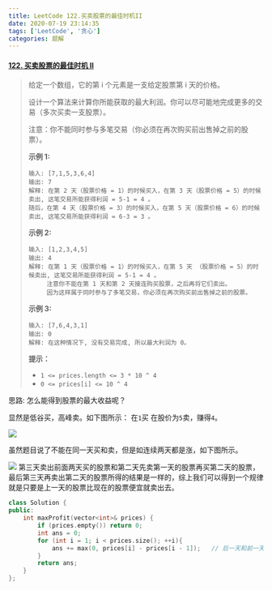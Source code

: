```yaml
---
title: LeetCode 122.买卖股票的最佳时机II
date: 2020-07-19 23:14:35
tags: ['LeetCode', '贪心']
categories: 题解
---
```


#### [122. 买卖股票的最佳时机 II](https://leetcode-cn.com/problems/best-time-to-buy-and-sell-stock-ii/)

<!--more-->

> 给定一个数组，它的第 i 个元素是一支给定股票第 i 天的价格。
>
> 设计一个算法来计算你所能获取的最大利润。你可以尽可能地完成更多的交易（多次买卖一支股票）。
>
> 注意：你不能同时参与多笔交易（你必须在再次购买前出售掉之前的股票）。
>
>  **示例 1:** 
>
> ```
> 输入: [7,1,5,3,6,4]
> 输出: 7
> 解释: 在第 2 天（股票价格 = 1）的时候买入，在第 3 天（股票价格 = 5）的时候卖出, 这笔交易所能获得利润 = 5-1 = 4 。
> 随后，在第 4 天（股票价格 = 3）的时候买入，在第 5 天（股票价格 = 6）的时候卖出, 这笔交易所能获得利润 = 6-3 = 3 。
> ```
>
>  **示例 2:** 
>
> ```
> 输入: [1,2,3,4,5]
> 输出: 4
> 解释: 在第 1 天（股票价格 = 1）的时候买入，在第 5 天 （股票价格 = 5）的时候卖出, 这笔交易所能获得利润 = 5-1 = 4 。
>      注意你不能在第 1 天和第 2 天接连购买股票，之后再将它们卖出。
>      因为这样属于同时参与了多笔交易，你必须在再次购买前出售掉之前的股票。
> ```
>
>  **示例 3:** 
>
> ```
> 输入: [7,6,4,3,1]
> 输出: 0
> 解释: 在这种情况下, 没有交易完成, 所以最大利润为 0。
> ```
>
> **提示：**
>
> - `1 <= prices.length <= 3 * 10 ^ 4`
> - `0 <= prices[i] <= 10 ^ 4`

思路: 怎么能得到股票的最大收益呢？

显然是低谷买，高峰卖。如下图所示： 在`1`买 在股价为`5`卖，赚得`4`。

![](https://wooyooyoo-photo.oss-cn-hangzhou.aliyuncs.com/blog/2020/07/Snipaste_2020-07-19_23-23-02.png)

虽然题目说了不能在同一天买和卖，但是如连续两天都是涨，如下图所示。

![](https://wooyooyoo-photo.oss-cn-hangzhou.aliyuncs.com/blog/2020/07/Snipaste_2020-07-19_23-28-45.png)
第三天卖出前面两天买的股票和第二天先卖第一天的股票再买第二天的股票，最后第三天再卖出第二天的股票所得的结果是一样的，综上我们可以得到一个规律就是只要是上一天的股票比现在的股票便宜就卖出去。
```C++
class Solution {
public:
    int maxProfit(vector<int>& prices) {
        if (prices.empty()) return 0;
        int ans = 0;
        for (int i = 1; i < prices.size(); ++i){
            ans += max(0, prices[i] - prices[i - 1]);	// 后一天和前一天的差值为正数 说明赚了
        }
        return ans;
    }
};
```
